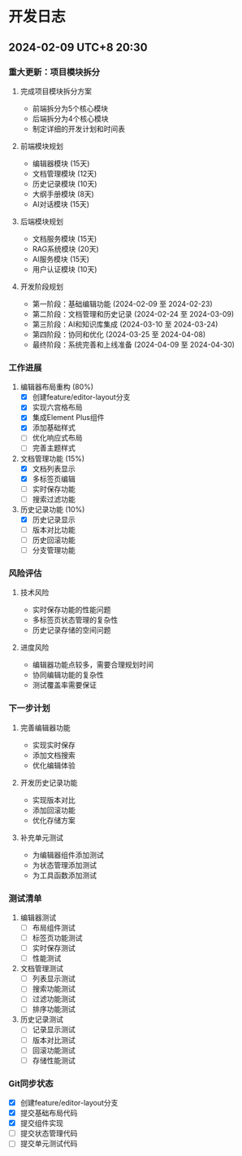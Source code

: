 # 开发日志

## 2024-02-09 UTC+8 20:30

### 重大更新：项目模块拆分

1. 完成项目模块拆分方案
   - 前端拆分为5个核心模块
   - 后端拆分为4个核心模块
   - 制定详细的开发计划和时间表

2. 前端模块规划
   - 编辑器模块 (15天)
   - 文档管理模块 (12天)
   - 历史记录模块 (10天)
   - 大纲手册模块 (8天)
   - AI对话模块 (15天)

3. 后端模块规划
   - 文档服务模块 (15天)
   - RAG系统模块 (20天)
   - AI服务模块 (15天)
   - 用户认证模块 (10天)

4. 开发阶段规划
   - 第一阶段：基础编辑功能 (2024-02-09 至 2024-02-23)
   - 第二阶段：文档管理和历史记录 (2024-02-24 至 2024-03-09)
   - 第三阶段：AI和知识库集成 (2024-03-10 至 2024-03-24)
   - 第四阶段：协同和优化 (2024-03-25 至 2024-04-08)
   - 最终阶段：系统完善和上线准备 (2024-04-09 至 2024-04-30)

### 工作进展

1. 编辑器布局重构 (80%)
   - [x] 创建feature/editor-layout分支
   - [x] 实现六宫格布局
   - [x] 集成Element Plus组件
   - [x] 添加基础样式
   - [ ] 优化响应式布局
   - [ ] 完善主题样式

2. 文档管理功能 (15%)
   - [x] 文档列表显示
   - [x] 多标签页编辑
   - [ ] 实时保存功能
   - [ ] 搜索过滤功能

3. 历史记录功能 (10%)
   - [x] 历史记录显示
   - [ ] 版本对比功能
   - [ ] 历史回滚功能
   - [ ] 分支管理功能

### 风险评估

1. 技术风险
   - 实时保存功能的性能问题
   - 多标签页状态管理的复杂性
   - 历史记录存储的空间问题

2. 进度风险
   - 编辑器功能点较多，需要合理规划时间
   - 协同编辑功能的复杂性
   - 测试覆盖率需要保证

### 下一步计划

1. 完善编辑器功能
   - 实现实时保存
   - 添加文档搜索
   - 优化编辑体验

2. 开发历史记录功能
   - 实现版本对比
   - 添加回滚功能
   - 优化存储方案

3. 补充单元测试
   - 为编辑器组件添加测试
   - 为状态管理添加测试
   - 为工具函数添加测试

### 测试清单

1. 编辑器测试
   - [ ] 布局组件测试
   - [ ] 标签页功能测试
   - [ ] 实时保存测试
   - [ ] 性能测试

2. 文档管理测试
   - [ ] 列表显示测试
   - [ ] 搜索功能测试
   - [ ] 过滤功能测试
   - [ ] 排序功能测试

3. 历史记录测试
   - [ ] 记录显示测试
   - [ ] 版本对比测试
   - [ ] 回滚功能测试
   - [ ] 存储性能测试

### Git同步状态

- [x] 创建feature/editor-layout分支
- [x] 提交基础布局代码
- [x] 提交组件实现
- [ ] 提交状态管理代码
- [ ] 提交单元测试代码 